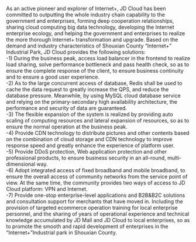 As an active pioneer and explorer of Internet+, JD Cloud has been committed to outputting the whole industry chain capability to the government and enterprises, forming deep cooperation relationships, sharing cloud computing big data technology, developing the Internet enterprise ecology, and helping the government and enterprises to realize the more thorough Internet+ transformation and upgrade. Based on the demand and industry characteristics of Shouxian County “Internet+” Industrial Park, JD Cloud provides the following solutions: <br/>
-1)	During the business peak, access load balancer in the frontend to realize load sharing, solve performance bottleneck and pass health check, so as to ensure the complete response of the client, to ensure business continuity and to ensure a good user experience. <br/>
-2)	As to the large concurrent access of database, Redis shall be used to cache the data request to greatly increase the QPS, and reduce the database pressure. Meanwhile, by using MySQL cloud database service and relying on the primary-secondary high availability architecture, the performance and security of data are guaranteed. <br/>
-3)	The flexible expansion of the system is realized by providing auto scaling of computing resources and lateral expansion of resources, so as to ensure the normal operation at the business peak. <br/>
-4)	 Provide CDN technology to distribute pictures and other contents based on the combination of cloud storage and CDN technology to improve response speed and greatly enhance the experience of platform user. <br/>
-5)	Provide DDoS protection, Web application protection and other professional products, to ensure business security in an all-round, multi-dimensional way. <br/>
-6)	Adopt integrated access of fixed broadband and mobile broadband, to ensure the overall access of community networks from the service point of view. At the same time, the community provides two ways of access to JD Cloud platform: VPN and Internet. <br/>
-7)	Provide one-stop enterprise-level applications and B2B&B2C solutions and consultation support for merchants that have moved in. Including the provision of targeted ecommerce operation training for local enterprise personnel, and the sharing of years of operational experience and technical knowledge accumulated by JD Mall and JD Cloud to local enterprises, so as to promote the smooth and rapid development of enterprises in the “Internet+”Industrial park in Shouxian County.